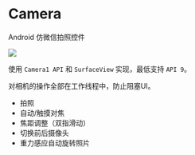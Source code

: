 # Camera

Android 仿微信拍照控件

![](https://raw.githubusercontent.com/wangchenyan/Camera/master/art/screenshot.jpg)

使用 `Camera1 API` 和 `SurfaceView` 实现，最低支持 `API 9`。

对相机的操作全部在工作线程中，防止阻塞UI。

- 拍照
- 自动/触摸对焦
- 焦距调整（双指滑动）
- 切换前后摄像头
- 重力感应自动旋转照片
